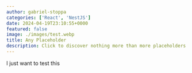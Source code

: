```yaml
---
author: gabriel-stoppa
categories: ['React', 'NestJS']
date: 2024-04-19T23:10:55+0000
featured: false
image: ./images/test.webp
title: Any Placeholder
description: Click to discover nothing more than more placeholders
---
```


I just want to test this
